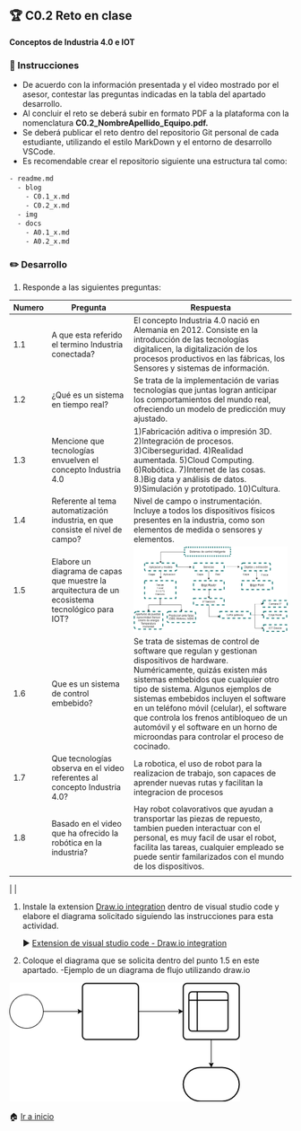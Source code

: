 ## :trophy: C0.2 Reto en clase
**Conceptos de Industria 4.0 e IOT**

### :blue_book: Instrucciones

- De acuerdo con la información presentada y el video mostrado por el asesor, contestar las preguntas indicadas en la tabla del apartado desarrollo.
- Al concluir el reto se deberá subir en formato PDF a la plataforma con la nomenclatura **C0.2_NombreApellido_Equipo.pdf.**
- Se deberá publicar el reto dentro del repositorio Git personal de cada estudiante, utilizando el estilo MarkDown y el entorno de desarrollo VSCode.
- Es recomendable crear el repositorio siguiente una estructura tal como:
```
- readme.md
  - blog
    - C0.1_x.md
    - C0.2_x.md
  - img
  - docs
    - A0.1_x.md
    - A0.2_x.md
```
  
### :pencil2: Desarrollo

1. Responde a las siguientes preguntas:

| Numero | Pregunta                  | Respuesta  |
| --------------- | --------------------------------------------------- | ---------  |
| 1.1      | A que esta referido el termino Industria conectada? |El concepto Industria 4.0 nació en Alemania en 2012. Consiste en la introducción de las tecnologías digitalicen, la digitalización de los procesos productivos en las fábricas, los Sensores y sistemas de información.|
| 1.2      | ¿Qué es un sistema en tiempo real?                  | Se trata de la implementación de varias tecnologías que juntas logran anticipar los comportamientos del mundo real, ofreciendo un modelo de predicción muy ajustado.           |
| 1.3      | Mencione que tecnologías envuelven el concepto Industria 4.0    | 1)Fabricación aditiva o impresión 3D. 2)Integración de procesos. 3)Ciberseguridad. 4)Realidad aumentada. 5)Cloud Computing. 6)Robótica. 7)Internet de las cosas. 8.)Big data y análisis de datos. 9)Simulación y prototipado. 10)Cultura. |
| 1.4      | Referente al tema automatización industria, en que consiste el nivel de campo?     | Nivel de campo o instrumentación. Incluye a todos los dispositivos físicos presentes en la industria, como son elementos de medida o sensores y elementos.           |
| 1.5      | Elabore un diagrama de capas que muestre la arquitectura de un ecosistema tecnológico para IOT?                       | ![DIAGRAMA](../IMG/DIAGRAMA.drawio.png)|
| 1.6      | Que es un sistema de control embebido?               | Se trata de sistemas de control de software que regulan y gestionan dispositivos de hardware. Numéricamente, quizás existen más sistemas embebidos que cualquier otro tipo de sistema. Algunos ejemplos de sistemas embebidos incluyen el software en un teléfono móvil (celular), el software que controla los frenos antibloqueo de un automóvil y el software en un horno de microondas para controlar el proceso de cocinado. |
| 1.7      | Que tecnologías observa en el video referentes al concepto Industria 4.0?         | La robotica, el uso de robot para la realizacion de trabajo, son capaces de aprender nuevas rutas y facilitan la integracion de procesos            |
| 1.8      | Basado en el video que ha ofrecido la robótica en la industria?        | Hay robot colavorativos que ayudan a transportar las piezas de repuesto, tambien pueden interactuar con el personal, es muy facil de usar el robot, facilita las tareas, cualquier empleado se puede sentir familarizados con el mundo de los dispositivos.|
|    |   
 | 
 | 

1. Instale la extension [Draw.io integration](https://marketplace.visualstudio.com/items?itemName=hediet.vscode-drawio) dentro de visual studio code y elabore el diagrama solicitado siguiendo las instrucciones para esta actividad.

    :arrow_forward: [Extension de visual studio code - Draw.io integration](https://www.youtube.com/watch?v=Y47ZlxoDWNI)

2. Coloque el diagrama que se solicita dentro del punto 1.5 en este apartado.
   -Ejemplo de un diagrama de flujo utilizando draw.io

![DiagramadeFlujo](../IMG/Flujo.drawio.png)

:house: [Ir a inicio](../docs/D0.1_FundamentosElectronicaBasica.md)

